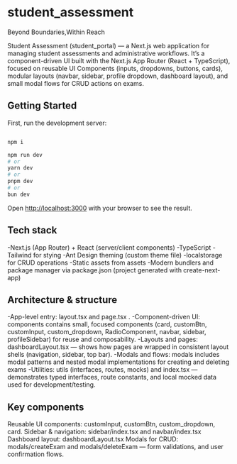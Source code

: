 # student_assessment
Beyond Boundaries,Within Reach

Student Assessment (student_portal) — a Next.js web application for managing student assessments and administrative workflows. It’s a component-driven UI built with the Next.js App Router (React + TypeScript), focused on reusable UI Components (inputs, dropdowns, buttons, cards), modular layouts (navbar, sidebar, profile dropdown, dashboard layout), and small modal flows for CRUD actions on exams.

## Getting Started

First, run the development server:


```bash

npm i 

npm run dev
# or
yarn dev
# or
pnpm dev
# or
bun dev
```

Open [http://localhost:3000](http://localhost:3000) with your browser to see the result.

## Tech stack
 
-Next.js (App Router) + React (server/client components)
-TypeScript
-Tailwind for stying
-Ant Design theming (custom theme file)
-localstorage for CRUD operations
-Static assets  from  assets
-Modern bundlers and package manager via package.json (project generated with create-next-app)

## Architecture & structure

-App-level entry: layout.tsx and page.tsx .
-Component-driven UI: components contains small, focused components (card, customBtn, customInput, custom_dropdown, RadioComponent, navbar, sidebar, profileSidebar) for  reuse and composability.
-Layouts and pages: dashboardLayout.tsx — shows how pages are wrapped in consistent layout shells (navigation, sidebar, top bar).
-Modals and flows: modals includes modal patterns and nested modal implementations for creating and deleting exams
-Utilities: utils (interfaces, routes, mocks) and index.tsx — demonstrates typed interfaces, route constants, and local mocked data used for development/testing.

## Key components 

Reusable UI components: customInput, customBtn, custom_dropdown, card.
Sidebar & navigation: sidebar/index.tsx and navbar/index.tsx 
Dashboard layout: dashboardLayout.tsx 
Modals for CRUD: modals/createExam and modals/deleteExam —  form validations, and user confirmation flows.